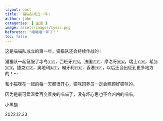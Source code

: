 ```yaml
---
layout: post
title:  猫猫队成立一年！
author: john
categories: [ 生活 ]
image: assets/images/1year.png
beforetoc: "喵喵喵一年了！"
toc: false
---
```

这是喵喵队成立的第一年，猫猫队还会持续作战的！

猫猫队一起征服了冰岛🇮🇸，西班牙🇪🇸，法国🇫🇷，摩洛哥🇲🇦，瑞士🇨🇭，希腊🇬🇷，捷克🇨🇿，奥地利🇦🇹，匈牙利🇭🇺，香港🇭🇰，以后还会出征到更多地方的！～

和小猫咪在一起的每一天都很开心，猫咪饲养员一定会照顾好猫咪的。

因为是最可爱温柔百变善良的喵喵了，没有坏心思也不会凶凶的喵喵。

小黑猫

2022.12.23